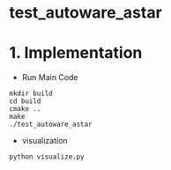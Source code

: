 # test_autoware_astar

# 1. Implementation
- Run Main Code
```
mkdir build
cd build
cmake ..
make 
./test_autoware_astar
```

- visualization
```
python visualize.py
```
